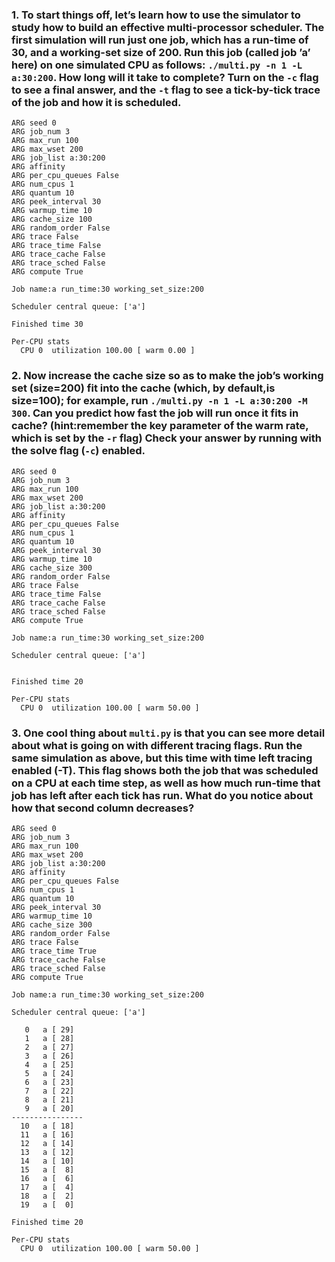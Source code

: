 ### 1. To start things off, let’s learn how to use the simulator to study how to build an effective multi-processor scheduler. The first simulation will run just one job, which has a run-time of 30, and a working-set size of 200. Run this job (called job ’a’ here) on one simulated CPU as follows: `./multi.py -n 1 -L a:30:200`. How long will it take to complete? Turn on the `-c` flag to see a final answer, and the `-t` flag to see a tick-by-tick trace of the job and how it is scheduled.

```
ARG seed 0
ARG job_num 3
ARG max_run 100
ARG max_wset 200
ARG job_list a:30:200
ARG affinity 
ARG per_cpu_queues False
ARG num_cpus 1
ARG quantum 10
ARG peek_interval 30
ARG warmup_time 10
ARG cache_size 100
ARG random_order False
ARG trace False
ARG trace_time False
ARG trace_cache False
ARG trace_sched False
ARG compute True

Job name:a run_time:30 working_set_size:200

Scheduler central queue: ['a']

Finished time 30

Per-CPU stats
  CPU 0  utilization 100.00 [ warm 0.00 ]
```

### 2. Now increase the cache size so as to make the job’s working set (size=200) fit into the cache (which, by default,is size=100); for example, run `./multi.py -n 1 -L a:30:200 -M 300`. Can you predict how fast the job will run once it fits in cache? (hint:remember the key parameter of the warm rate, which is set by the `-r` flag) Check your answer by running with the solve flag (`-c`) enabled.

```
ARG seed 0
ARG job_num 3
ARG max_run 100
ARG max_wset 200
ARG job_list a:30:200
ARG affinity 
ARG per_cpu_queues False
ARG num_cpus 1
ARG quantum 10
ARG peek_interval 30
ARG warmup_time 10
ARG cache_size 300
ARG random_order False
ARG trace False
ARG trace_time False
ARG trace_cache False
ARG trace_sched False
ARG compute True

Job name:a run_time:30 working_set_size:200

Scheduler central queue: ['a']


Finished time 20

Per-CPU stats
  CPU 0  utilization 100.00 [ warm 50.00 ]
```

### 3. One cool thing about `multi.py` is that you can see more detail about what is going on with different tracing flags. Run the same simulation as above, but this time with time left tracing enabled (-T). This flag shows both the job that was scheduled on a CPU at each time step, as well as how much run-time that job has left after each tick has run. What do you notice about how that second column decreases?

```
ARG seed 0
ARG job_num 3
ARG max_run 100
ARG max_wset 200
ARG job_list a:30:200
ARG affinity 
ARG per_cpu_queues False
ARG num_cpus 1
ARG quantum 10
ARG peek_interval 30
ARG warmup_time 10
ARG cache_size 300
ARG random_order False
ARG trace False
ARG trace_time True
ARG trace_cache False
ARG trace_sched False
ARG compute True

Job name:a run_time:30 working_set_size:200

Scheduler central queue: ['a']

   0   a [ 29]      
   1   a [ 28]      
   2   a [ 27]      
   3   a [ 26]      
   4   a [ 25]      
   5   a [ 24]      
   6   a [ 23]      
   7   a [ 22]      
   8   a [ 21]      
   9   a [ 20]      
----------------
  10   a [ 18]      
  11   a [ 16]      
  12   a [ 14]      
  13   a [ 12]      
  14   a [ 10]      
  15   a [  8]      
  16   a [  6]      
  17   a [  4]      
  18   a [  2]      
  19   a [  0]      

Finished time 20

Per-CPU stats
  CPU 0  utilization 100.00 [ warm 50.00 ]
```

